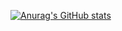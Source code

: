 [![Anurag's GitHub stats](https://github-readme-stats.vercel.app/api?username=Yalong-T)](https://github.com/anuraghazra/github-readme-stats)
<!-- - 👋 Hi, I’m @Yalong-T
- 👀 I’m interested in ...
- 🌱 I’m currently learning ...
- 💞️ I’m looking to collaborate on ...
- 📫 How to reach me ... -->

<!---
Yalong-T/Yalong-T is a ✨ special ✨ repository because its `README.md` (this file) appears on your GitHub profile.
You can click the Preview link to take a look at your changes.
--->

